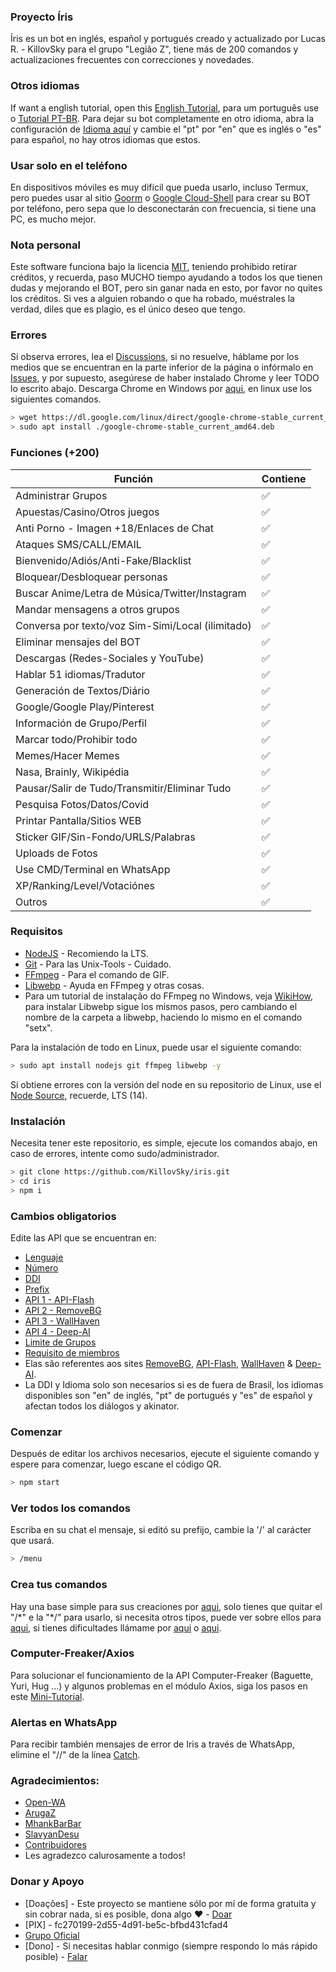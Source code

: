 ### Proyecto Íris
Íris es un bot en inglés, español y portugués creado y actualizado por Lucas R. - KillovSky para el grupo "Legião Z", tiene más de 200 comandos y actualizaciones frecuentes con correcciones y novedades.

### Otros idiomas
If want a english tutorial, open this [English Tutorial](https://github.com/KillovSky/iris/blob/main/.readme/en/README.md), para um português use o [Tutorial PT-BR](https://github.com/KillovSky/iris/blob/main/README.md).
Para dejar su bot completamente en otro idioma, abra la configuración de [Idioma aquí](https://github.com/KillovSky/iris/blob/main/lib/config/config.json#2) y cambie el "pt" por "en" que es inglés o "es" para español, no hay otros idiomas que estos.

### Usar solo en el teléfono
En dispositivos móviles es muy difícil que pueda usarlo, incluso Termux, pero puedes usar al sitio [Goorm](https://ide.goorm.io) o [Google Cloud-Shell](https://cloud.google.com/shell) para crear su BOT por teléfono, pero sepa que lo desconectarán con frecuencia, si tiene una PC, es mucho mejor.

### Nota personal 
Este software funciona bajo la licencia [MIT](https://eligelicencia.github.io/eligeUnaLicencia/licenses/mit/), teniendo prohibido retirar créditos, y recuerda, paso MUCHO tiempo ayudando a todos los que tienen dudas y mejorando el BOT, pero sin ganar nada en esto, por favor no quites los créditos.
Si ves a alguien robando o que ha robado, muéstrales la verdad, diles que es plagio, es el único deseo que tengo.

### Errores
Si observa errores, lea el [Discussions](https://github.com/KillovSky/iris/discussions), si no resuelve, háblame por los medios que se encuentran en la parte inferior de la página o infórmalo en [Issues](https://github.com/KillovSky/iris/issues), y por supuesto, asegúrese de haber instalado Chrome y leer TODO lo escrito abajo.
Descarga Chrome en Windows por [aqui](https://www.google.com/chrome), en linux use los siguientes comandos. 

```bash
> wget https://dl.google.com/linux/direct/google-chrome-stable_current_amd64.deb
> sudo apt install ./google-chrome-stable_current_amd64.deb
```

### Funciones (+200)

| Función | Contiene|
| ------------- | ------------- |
| Administrar Grupos |✅|
| Apuestas/Casino/Otros juegos |✅|
| Anti Porno - Imagen +18/Enlaces de Chat |✅|
| Ataques SMS/CALL/EMAIL |✅|
| Bienvenido/Adiós/Anti-Fake/Blacklist |✅|
| Bloquear/Desbloquear personas |✅|
| Buscar Anime/Letra de Música/Twitter/Instagram |✅|
| Mandar mensagens a otros grupos |✅|
| Conversa por texto/voz Sim-Simi/Local (ilimitado) |✅|
| Eliminar mensajes del BOT |✅|
| Descargas (Redes-Sociales y YouTube) |✅|
| Hablar 51 idiomas/Tradutor |✅|
| Generación de Textos/Diário |✅|
| Google/Google Play/Pinterest |✅|
| Información de Grupo/Perfil |✅|
| Marcar todo/Prohibir todo |✅|
| Memes/Hacer Memes |✅|
| Nasa, Brainly, Wikipédia |✅|
| Pausar/Salir de Tudo/Transmitir/Eliminar Tudo |✅|
| Pesquisa Fotos/Datos/Covid |✅|
| Printar Pantalla/Sitios WEB |✅||
| Sticker GIF/Sin-Fondo/URLS/Palabras |✅|
| Uploads de Fotos |✅|
| Use CMD/Terminal en WhatsApp |✅|
| XP/Ranking/Level/Votaciónes |✅|
| Outros |✅|

### Requisitos

- [NodeJS](https://nodejs.org) - Recomiendo la LTS.
- [Git](https://git-scm.com) - Para las Unix-Tools - Cuidado.
- [FFmpeg](https://ffmpeg.org) - Para el comando de GIF.
- [Libwebp](https://developers.google.com/speed/webp/download) - Ayuda en FFmpeg y otras cosas.
- Para um tutorial de instalação do FFmpeg no Windows, veja [WikiHow](https://es.wikihow.com/instalar-FFmpeg-en-Windows), para instalar Libwebp sigue los mismos pasos, pero cambiando el nombre de la carpeta a libwebp, haciendo lo mismo en el comando "setx".

Para la instalación de todo en Linux, puede usar el siguiente comando:

```bash
> sudo apt install nodejs git ffmpeg libwebp -y
```

Si obtiene errores con la versión del node en su repositorio de Linux, use el [Node Source](https://github.com/nodesource/distributions), recuerde, LTS (14).

### Instalación 
Necesita tener este repositorio, es simple, ejecute los comandos abajo, en caso de errores, intente como sudo/administrador.

```bash
> git clone https://github.com/KillovSky/iris.git
> cd iris
> npm i
```

### Cambios obligatorios
Edite las API que se encuentran en: 

- [Lenguaje](https://github.com/KillovSky/iris/blob/main/lib/config/config.json#2)
- [Número](https://github.com/KillovSky/iris/blob/main/lib/config/config.json#3)
- [DDI](https://github.com/KillovSky/iris/blob/main/lib/config/config.json#4)
- [Prefix](https://github.com/KillovSky/iris/blob/main/lib/config/config.json#5)
- [API 1 - API-Flash](https://github.com/KillovSky/iris/blob/main/lib/config/config.json#6)
- [API 2 - RemoveBG](https://github.com/KillovSky/iris/blob/main/lib/config/config.json#7)
- [API 3 - WallHaven](https://github.com/KillovSky/iris/blob/main/lib/config/config.json#8)
- [API 4 - Deep-AI](https://github.com/KillovSky/iris/blob/main/lib/config/config.json#9)
- [Limite de Grupos](https://github.com/KillovSky/iris/blob/main/lib/config/config.json#10)
- [Requisito de miembros ](https://github.com/KillovSky/iris/blob/main/lib/config/config.json#11)
- Elas são referentes aos sites [RemoveBG](https://www.remove.bg/pt-br), [API-Flash](https://apiflash.com), [WallHaven](https://wallhaven.cc/settings/account) & [Deep-AI](https://deepai.org).
- La DDI y Idioma solo son necesarios si es de fuera de Brasil, los idiomas disponibles son "en" de inglés, "pt" de portugués y "es" de español y afectan todos los diálogos y akinator.

### Comenzar
Después de editar los archivos necesarios, ejecute el siguiente comando y espere para comenzar, luego escane el código QR.

```bash
> npm start
```

### Ver todos los comandos
Escriba en su chat el mensaje, si editó su prefijo, cambie la '/' al carácter que usará.

```bash
> /menu
```

### Crea tus comandos
Hay una base simple para sus creaciones por [aqui](https://github.com/KillovSky/iris/blob/main/config.js#L3362), solo tienes que quitar el "/\*" e la "\*/" para usarlo, si necesita otros tipos, puede ver sobre ellos para [aqui](https://docs.openwa.dev/classes/api_client.client.html), si tienes dificultades llámame por [aqui](https://chat.whatsapp.com/H53MdwhtnRf7TGX1VJ2Jje) o [aqui](https://wa.me/+5518998044132).

### Computer-Freaker/Axios
Para solucionar el funcionamiento de la API Computer-Freaker (Baguette, Yuri, Hug ...) y algunos problemas en el módulo Axios, siga los pasos en este [Mini-Tutorial](https://github.com/KillovSky/iris/discussions/10).

### Alertas en WhatsApp
Para recibir también mensajes de error de Iris a través de WhatsApp, elimine el "//" de la línea [Catch](https://github.com/KillovSky/iris/blob/main/config.js#L3375).

### Agradecimientos:
- [Open-WA](https://github.com/open-wa)
- [ArugaZ](https://github.com/ArugaZ)
- [MhankBarBar](https://github.com/MhankBarBar)
- [SlavyanDesu](https://github.com/SlavyanDesu)
- [Contribuidores](https://github.com/KillovSky/iris/graphs/contributors)
- Les agradezco calurosamente a todos!

### Donar y Apoyo
- [Doações] - Este proyecto se mantiene sólo por mí de forma gratuita y sin cobrar nada, si es posible, dona algo ❤️ - [Doar](https://picpay.me/userlucas123)
- [PIX] - fc270199-2d55-4d91-be5c-bfbd431cfad4
- [Grupo Oficial](https://chat.whatsapp.com/H53MdwhtnRf7TGX1VJ2Jje)
- [Dono] - Si necesitas hablar conmigo (siempre respondo lo más rápido posible) - [Falar](https://wa.me/+5518998044132)